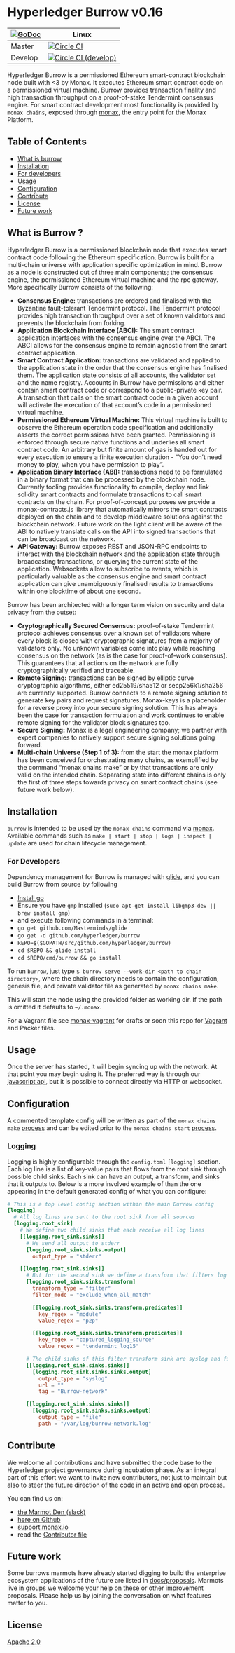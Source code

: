 # Hyperledger Burrow v0.16

|[![GoDoc](https://godoc.org/github.com/burrow?status.png)](https://godoc.org/github.com/hyperledger/burrow) | Linux |
|---|-------|
| Master | [![Circle CI](https://circleci.com/gh/hyperledger/burrow/tree/master.svg?style=svg)](https://circleci.com/gh/hyperledger/burrow/tree/master) |
| Develop | [![Circle CI (develop)](https://circleci.com/gh/hyperledger/burrow/tree/develop.svg?style=svg)](https://circleci.com/gh/hyperledger/burrow/tree/develop) |

Hyperledger Burrow is a permissioned Ethereum smart-contract blockchain node built with <3 by Monax. It executes Ethereum smart contract code on a permissioned virtual machine. Burrow provides transaction finality and high transaction throughput on a proof-of-stake Tendermint consensus engine. For smart contract development most functionality is provided by `monax chains`, exposed through [monax](https://monax.io/docs), the entry point for the Monax Platform.

## Table of Contents

- [What is burrow](#what-is-burrow)
- [Installation](#installation)
- [For developers](#for-developers)
- [Usage](#usage)
- [Configuration](#configuration)
- [Contribute](#contribute)
- [License](#license)
- [Future work](#future-work)

## What is Burrow ?

Hyperledger Burrow is a permissioned blockchain node that executes smart contract code following the Ethereum specification.  Burrow is built for a multi-chain universe with application specific optimization in mind. Burrow as a node is constructed out of three main components; the consensus engine, the permissioned Ethereum virtual machine and the rpc gateway.  More specifically Burrow consists of the following:

- **Consensus Engine:** transactions are ordered and finalised with the Byzantine fault-tolerant Tendermint protocol.  The Tendermint protocol provides high transaction throughput over a set of known validators and prevents the blockchain from forking.
- **Application Blockchain Interface (ABCI):** The smart contract application interfaces with the consensus engine over the ABCI. The ABCI allows for the consensus engine to remain agnostic from the smart contract application.
- **Smart Contract Application:** transactions are validated and applied to the application state in the order that the consensus engine has finalised them.  The application state consists of all accounts, the validator set and the name registry. Accounts in Burrow have permissions and either contain smart contract code or correspond to a public-private key pair. A transaction that calls on the smart contract code in a given account will activate the execution of that account’s code in a permissioned virtual machine.
- **Permissioned Ethereum Virtual Machine:** This virtual machine is built to observe the Ethereum operation code specification and additionally asserts the correct permissions have been granted. Permissioning is enforced through secure native functions and underlies all smart contract code. An arbitrary but finite amount of gas is handed out for every execution to ensure a finite execution duration - “You don’t need money to play, when you have permission to play”.
- **Application Binary Interface (ABI):** transactions need to be formulated in a binary format that can be processed by the blockchain node.  Currently tooling provides functionality to compile, deploy and link solidity smart contracts and formulate transactions to call smart contracts on the chain.  For proof-of-concept purposes we provide a monax-contracts.js library that automatically mirrors the smart contracts deployed on the chain and to develop middleware solutions against the blockchain network.  Future work on the light client will be aware of the ABI to natively translate calls on the API into signed transactions that can be broadcast on the network.
- **API Gateway:** Burrow exposes REST and JSON-RPC endpoints to interact with the blockchain network and the application state through broadcasting transactions, or querying the current state of the application. Websockets allow to subscribe to events, which is particularly valuable as the consensus engine and smart contract application can give unambiguously finalised results to transactions within one blocktime of about one second.

Burrow has been architected with a longer term vision on security and data privacy from the outset:

- **Cryptographically Secured Consensus:** proof-of-stake Tendermint protocol achieves consensus over a known set of validators where every block is closed with cryptographic signatures from a majority of validators only.  No unknown variables come into play while reaching consensus on the network (as is the case for proof-of-work consensus). This guarantees that all actions on the network are fully cryptographically verified and traceable.
- **Remote Signing:** transactions can be signed by elliptic curve cryptographic algorithms, either ed25519/sha512 or secp256k1/sha256 are currently supported. Burrow connects to a remote signing solution to generate key pairs and request signatures. Monax-keys is a placeholder for a reverse proxy into your secure signing solution. This has always been the case for transaction formulation and work continues to enable remote signing for the validator block signatures too.
- **Secure Signing:** Monax is a legal engineering company; we partner with expert companies to natively support secure signing solutions going forward.
- **Multi-chain Universe (Step 1 of 3):** from the start the monax platform has been conceived for orchestrating many chains, as exemplified by the command “monax chains make” or by that transactions are only valid on the intended chain. Separating state into different chains is only the first of three steps towards privacy on smart contract chains (see future work below).

## Installation

`burrow` is intended to be used by the `monax chains` command via [monax](https://monax.io/docs). Available commands such as `make | start | stop | logs | inspect | update` are used for chain lifecycle management.

### For Developers
Dependency management for Burrow is managed with [glide](github.com/Masterminds/glide), and you can build Burrow from source by following

- [Install go](https://golang.org/doc/install)
- Ensure you have `gmp` installed (`sudo apt-get install libgmp3-dev || brew install gmp`)
- and execute following commands in a terminal:
- `go get github.com/Masterminds/glide`
- `go get -d github.com/hyperledger/burrow`
- `REPO=$($GOPATH/src/github.com/hyperledger/burrow)`
- `cd $REPO && glide install`
- `cd $REPO/cmd/burrow && go install`


To run `burrow`, just type `$ burrow serve --work-dir <path to chain directory>`, where the chain directory needs to contain the configuration, genesis file, and private validator file as generated by `monax chains make`.

This will start the node using the provided folder as working dir. If the path is omitted it defaults to `~/.monax`.

For a Vagrant file see [monax-vagrant](https://github.com/monax/monax-vagrant) for drafts or soon this repo for [Vagrant](https://github.com/hyperledger/burrow/issues/514) and Packer files.

## Usage

Once the server has started, it will begin syncing up with the network. At that point you may begin using it. The preferred way is through our [javascript api](https://github.com/monax/legacy-contracts.js), but it is possible to connect directly via HTTP or websocket.

## Configuration

A commented template config will be written as part of the `monax chains make` [process](https://monax.io/docs/getting-started) and can be edited prior to the `monax chains start` [process](https://monax.io/docs/getting-started).

### Logging
Logging is highly configurable through the `config.toml` `[logging]` section. Each log line is a list of key-value pairs that flows from the root sink through possible child sinks. Each sink can have an output, a transform, and sinks that it outputs to. Below is a more involved example of than the one appearing in the default generated config of what you can configure: 

```toml
# This is a top level config section within the main Burrow config
[logging]
  # All log lines are sent to the root sink from all sources
  [logging.root_sink]
    # We define two child sinks that each receive all log lines
    [[logging.root_sink.sinks]]
      # We send all output to stderr
      [logging.root_sink.sinks.output]
        output_type = "stderr"

    [[logging.root_sink.sinks]]
      # But for the second sink we define a transform that filters log lines from Tendermint's p2p module
      [logging.root_sink.sinks.transform]
        transform_type = "filter"
        filter_mode = "exclude_when_all_match"

        [[logging.root_sink.sinks.transform.predicates]]
          key_regex = "module"
          value_regex = "p2p"

        [[logging.root_sink.sinks.transform.predicates]]
          key_regex = "captured_logging_source"
          value_regex = "tendermint_log15"

      # The child sinks of this filter transform sink are syslog and file and will omit log lines originating from p2p
      [[logging.root_sink.sinks.sinks]]
        [logging.root_sink.sinks.sinks.output]
          output_type = "syslog"
          url = ""
          tag = "Burrow-network"

      [[logging.root_sink.sinks.sinks]]
        [logging.root_sink.sinks.sinks.output]
          output_type = "file"
          path = "/var/log/burrow-network.log"
```
## Contribute

We welcome all contributions and have submitted the code base to the Hyperledger project governance during incubation phase.  As an integral part of this effort we want to invite new contributors, not just to maintain but also to steer the future direction of the code in an active and open process.

You can find us on:
- [the Marmot Den (slack)](http://slack.monax.io)
- [here on Github](http://github.com/hyperledger/burrow/issues)
- [support.monax.io](http://support.monax.io)
- read the [Contributor file](.github/CONTRIBUTING.md)

## Future work

Some burrows marmots have already started digging to build the enterprise ecosystem applications of the future are listed in [docs/proposals](./docs/PROPOSALS.md).  Marmots live in groups we welcome your help on these or other improvement proposals. Please help us by joining the conversation on what features matter to you.

## License

[Apache 2.0](LICENSE.md)
